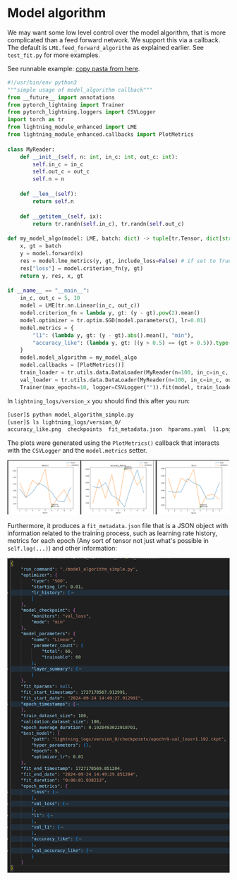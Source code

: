 # Model algorithm

We may want some low level control over the model algorithm, that is more complicated than a feed forward network.
We support this via a callback. The default is `LME.feed_forward_algorithm` as explained earlier. See `test_fit.py`
for more examples.

See runnable example: [copy pasta from here](../examples/model_algorithm_simple.py).

```python
#!/usr/bin/env python3
"""simple usage of model_algorithm callback"""
from __future__ import annotations
from pytorch_lightning import Trainer
from pytorch_lightning.loggers import CSVLogger
import torch as tr
from lightning_module_enhanced import LME
from lightning_module_enhanced.callbacks import PlotMetrics

class MyReader:
    def __init__(self, n: int, in_c: int, out_c: int):
        self.in_c = in_c
        self.out_c = out_c
        self.n = n

    def __len__(self):
        return self.n

    def __getitem__(self, ix):
        return tr.randn(self.in_c), tr.randn(self.out_c)

def my_model_algo(model: LME, batch: dict) -> tuple[tr.Tensor, dict[str, tr.Tensor]]:
    x, gt = batch
    y = model.forward(x)
    res = model.lme_metrics(y, gt, include_loss=False) # if set to True, remove next line
    res["loss"] = model.criterion_fn(y, gt)
    return y, res, x, gt

if __name__ == "__main__":
    in_c, out_c = 5, 10
    model = LME(tr.nn.Linear(in_c, out_c))
    model.criterion_fn = lambda y, gt: (y - gt).pow(2).mean()
    model.optimizer = tr.optim.SGD(model.parameters(), lr=0.01)
    model.metrics = {
        "l1": (lambda y, gt: (y - gt).abs().mean(), "min"),
        "accuracy_like": (lambda y, gt: ((y > 0.5) == (gt > 0.5)).type(tr.float32).mean(), "max")
    }
    model.model_algorithm = my_model_algo
    model.callbacks = [PlotMetrics()]
    train_loader = tr.utils.data.DataLoader(MyReader(n=100, in_c=in_c, out_c=out_c), batch_size=10)
    val_loader = tr.utils.data.DataLoader(MyReader(n=100, in_c=in_c, out_c=out_c), batch_size=10)
    Trainer(max_epochs=10, logger=CSVLogger("")).fit(model, train_loader, val_dataloaders=val_loader)
```

In `lightning_logs/version_x` you should find this after you run:
```bash
[user]$ python model_algorithm_simple.py
[user]$ ls lightning_logs/version_0/
accuracy_like.png  checkpoints  fit_metadata.json  hparams.yaml  l1.png  loss.png  metrics.csv
```

The plots were generated using the `PlotMetrics()` callback that interacts with the `CSVLogger` and the `model.metrics`
setter.

<img src="./imgs/plot_metrics.png">

Furthermore, it produces a `fit_metadata.json` file that is a JSON object with information related to the training
process, such as learning rate history, metrics for each epoch (Any sort of tensor not just what's possible in
`self.log(...)`) and other information:

<img src="./imgs/fit_metadata.png">
